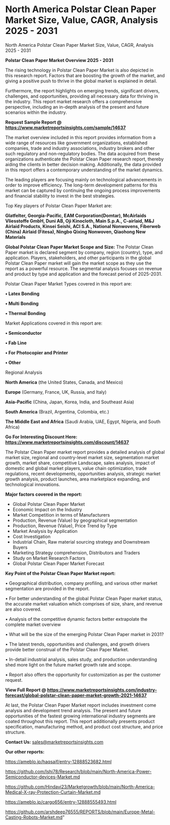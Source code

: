 # North America Polstar Clean Paper Market Size, Value, CAGR, Analysis 2025 - 2031
North America Polstar Clean Paper Market Size, Value, CAGR, Analysis 2025 - 2031

<Strong> Polstar Clean Paper Market Overview 2025 - 2031</strong>

The rising technology in Polstar Clean Paper Market is also depicted in this research report. Factors that are boosting the growth of the market, and giving a positive push to thrive in the global market is explained in detail.

Furthermore, the report highlights on emerging trends, significant drivers, challenges, and opportunities, providing all necessary data for thriving in the industry. This report market research offers a comprehensive perspective, including an in-depth analysis of the present and future scenarios within the industry.

<strong>Request Sample Report @ <a href=https://www.marketreportsinsights.com/sample/14637>https://www.marketreportsinsights.com/sample/14637</a></strong>

The market overview included in this report provides information from a wide range of resources like government organizations, established companies, trade and industry associations, industry brokers and other such regulatory and non-regulatory bodies. The data acquired from these organizations authenticate the Polstar Clean Paper research report, thereby aiding the clients in better decision making. Additionally, the data provided in this report offers a contemporary understanding of the market dynamics.

The leading players are focusing mainly on technological advancements in order to improve efficiency. The long-term development patterns for this market can be captured by continuing the ongoing process improvements and financial stability to invest in the best strategies.

Top Key players of Polstar Clean Paper Market are:

<strong>Glatfelter, Georgia-Pacific, EAM Corporation(Domtar), McAirlaids Vliesstoffe GmbH, Duni AB, Oji Kinocloth, Main S.p.A., C-airlaid, M&J Airlaid Products, Kinsei Seishi, ACI S.A., National Nonwovens, Fiberweb (China) Airlaid (Fitesa), Ningbo Qixing Nonwoven, Qiaohong New Materials</strong>

<strong><b>Global Polstar Clean Paper Market Scope and Size:</b></strong>
The Polstar Clean Paper market is declared segment by company, region (country), type, and application. Players, stakeholders, and other participants in the global Polstar Clean Paper market will gain the market scope as they use the report as a powerful resource. The segmental analysis focuses on revenue and product by type and application and the forecast period of 2025-2031.

Polstar Clean Paper Market Types covered in this report are:

<strong>• Latex Bonding

• Multi Bonding

• Thermal Bonding</strong>

Market Applications covered in this report are:

<strong>• Semiconductor

• Fab Line

• For Photocopier and Printer

• Other</strong> 

Regional Analysis

<strong>North America</strong> (the United States, Canada, and Mexico)

<strong>Europe</strong> (Germany, France, UK, Russia, and Italy)

<strong>Asia-Pacific</strong> (China, Japan, Korea, India, and Southeast Asia)

<strong>South America</strong> (Brazil, Argentina, Colombia, etc.)

<strong>The Middle East and Africa</strong> (Saudi Arabia, UAE, Egypt, Nigeria, and South Africa)

<strong>Go For Interesting Discount Here: <a href=https://www.marketreportsinsights.com/discount/14637>https://www.marketreportsinsights.com/discount/14637</a></strong>

The Polstar Clean Paper market report provides a detailed analysis of global market size, regional and country-level market size, segmentation market growth, market share, competitive Landscape, sales analysis, impact of domestic and global market players, value chain optimization, trade regulations, recent developments, opportunities analysis, strategic market growth analysis, product launches, area marketplace expanding, and technological innovations.

<strong><b>Major factors covered in the report:</b></strong>
<ul>
  <li>Global Polstar Clean Paper Market </li>
  <li>Economic Impact on the Industry</li>
  <li>Market Competition in terms of Manufacturers</li>
  <li>Production, Revenue (Value) by geographical segmentation</li>
  <li>Production, Revenue (Value), Price Trend by Type</li>
  <li>Market Analysis by Application</li>
  <li>Cost Investigation</li>
  <li>Industrial Chain, Raw material sourcing strategy and Downstream Buyers</li>
  <li>Marketing Strategy comprehension, Distributors and Traders</li>
  <li>Study on Market Research Factors</li>
  <li>Global Polstar Clean Paper Market Forecast</li>
</ul>

<strong><b>Key Point of the Polstar Clean Paper Market report:</b></strong>

• Geographical distribution, company profiling, and various other market segmentation are provided in the report.

• For better understanding of the global Polstar Clean Paper market status, the accurate market valuation which comprises of size, share, and revenue are also covered.

• Analysis of the competitive dynamic factors better extrapolate the complete market overview

• What will be the size of the emerging Polstar Clean Paper market in 2031?

• The latest trends, opportunities and challenges, and growth drivers provide better construal of the Polstar Clean Paper Market.

• In-detail industrial analysis, sales study, and production understanding shed more light on the future market growth rate and scope.

• Report also offers the opportunity for customization as per the customer request.

<strong><b>View Full Report @ <a href=https://www.marketreportsinsights.com/industry-forecast/global-polstar-clean-paper-market-growth-2021-14637>https://www.marketreportsinsights.com/industry-forecast/global-polstar-clean-paper-market-growth-2021-14637</a></b></strong>


At last, the Polstar Clean Paper Market report includes investment come analysis and development trend analysis. The present and future opportunities of the fastest growing international industry segments are coated throughout this report. This report additionally presents product specification, manufacturing method, and product cost structure, and price structure.

<strong>Contact Us:</strong>
sales@marketreportsinsights.com

<strong>Our other reports:</strong>

<a href=https://ameblo.jp/haqsaif/entry-12888523682.html>https://ameblo.jp/haqsaif/entry-12888523682.html</a>

<a href=https://github.com/Ishi78/Research/blob/main/North-America-Power-Semiconductor-devices-Market.md>https://github.com/Ishi78/Research/blob/main/North-America-Power-Semiconductor-devices-Market.md</a>

<a href=https://github.com/Hindavi23/Marketgrowth/blob/main/North-America-Medical-X-ray-Protection-Curtain-Market.md>https://github.com/Hindavi23/Marketgrowth/blob/main/North-America-Medical-X-ray-Protection-Curtain-Market.md</a>

<a href=https://ameblo.jp/cargo656/entry-12888555493.html>https://ameblo.jp/cargo656/entry-12888555493.html</a>

<a href=https://github.com/arshdeep76555/REPORTS/blob/main/Europe-Metal-Casting-Robots-Market.md>https://github.com/arshdeep76555/REPORTS/blob/main/Europe-Metal-Casting-Robots-Market.md</a>"
